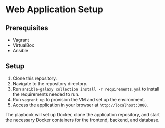 # Web Application Setup

## Prerequisites

- Vagrant
- VirtualBox
- Ansible

## Setup

1. Clone this repository.
2. Navigate to the repository directory.
3. Run `ansible-galaxy collection install -r requirements.yml` to install the requirements needed to run.
4. Run `vagrant up` to provision the VM and set up the environment.
5. Access the application in your browser at `http://localhost:3000`.

The playbook will set up Docker, clone the application repository, and start the necessary Docker containers for the frontend, backend, and database.
